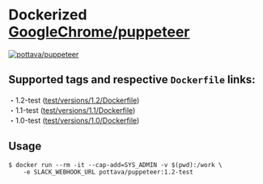 # Dockerized [GoogleChrome/puppeteer](https://github.com/GoogleChrome/puppeteer)

[![pottava/puppeteer](http://dockeri.co/image/pottava/puppeteer)](https://hub.docker.com/r/pottava/puppeteer/)

## Supported tags and respective `Dockerfile` links:

・1.2-test ([test/versions/1.2/Dockerfile](https://github.com/pottava/docker-puppeteer/blob/master/test/versions/1.2/Dockerfile))  
・1.1-test ([test/versions/1.1/Dockerfile](https://github.com/pottava/docker-puppeteer/blob/master/test/versions/1.1/Dockerfile))  
・1.0-test ([test/versions/1.0/Dockerfile](https://github.com/pottava/docker-puppeteer/blob/master/test/versions/1.0/Dockerfile))  

## Usage

```
$ docker run --rm -it --cap-add=SYS_ADMIN -v $(pwd):/work \
    -e SLACK_WEBHOOK_URL pottava/puppeteer:1.2-test
```
